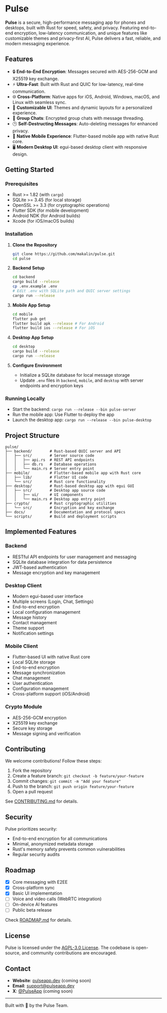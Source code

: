 # Pulse

**Pulse** is a secure, high-performance messaging app for phones and desktops, built with Rust for speed, safety, and privacy. Featuring end-to-end encryption, low-latency communication, and unique features like customizable themes and privacy-first AI, Pulse delivers a fast, reliable, and modern messaging experience.

## Features

- 🔒 **End-to-End Encryption**: Messages secured with AES-256-GCM and X25519 key exchange.
- ⚡ **Ultra-Fast**: Built with Rust and QUIC for low-latency, real-time communication.
- 🌐 **Cross-Platform**: Native apps for iOS, Android, Windows, macOS, and Linux with seamless sync.
- 🎨 **Customizable UI**: Themes and dynamic layouts for a personalized experience.
- 💬 **Group Chats**: Encrypted group chats with message threading.
- 🕒 **Self-Destructing Messages**: Auto-deleting messages for enhanced privacy.
- 📱 **Native Mobile Experience**: Flutter-based mobile app with native Rust core.
- 🖥️ **Modern Desktop UI**: egui-based desktop client with responsive design.

## Getting Started

### Prerequisites
- Rust >= 1.82 (with `cargo`)
- SQLite >= 3.45 (for local storage)
- OpenSSL >= 3.3 (for cryptographic operations)
- Flutter SDK (for mobile development)
- Android NDK (for Android builds)
- Xcode (for iOS/macOS builds)

### Installation

1. **Clone the Repository**
   ```bash
   git clone https://github.com/makalin/pulse.git
   cd pulse
   ```

2. **Backend Setup**
   ```bash
   cd backend
   cargo build --release
   cp .env.example .env
   # Edit .env with SQLite path and QUIC server settings
   cargo run --release
   ```

3. **Mobile App Setup**
   ```bash
   cd mobile
   flutter pub get
   flutter build apk --release # For Android
   flutter build ios --release # For iOS
   ```

4. **Desktop App Setup**
   ```bash
   cd desktop
   cargo build --release
   cargo run --release
   ```

5. **Configure Environment**
   - Initialize a SQLite database for local message storage
   - Update `.env` files in `backend`, `mobile`, and `desktop` with server endpoints and encryption keys

### Running Locally
- Start the backend: `cargo run --release --bin pulse-server`
- Run the mobile app: Use Flutter to deploy the app
- Launch the desktop app: `cargo run --release --bin pulse-desktop`

## Project Structure
```
pulse/
├── backend/        # Rust-based QUIC server and API
│   ├── src/        # Server source code
│   │   ├── api.rs  # REST API endpoints
│   │   ├── db.rs   # Database operations
│   │   └── main.rs # Server entry point
├── mobile/         # Flutter-based mobile app with Rust core
│   ├── lib/        # Flutter UI code
│   └── src/        # Rust core functionality
├── desktop/        # Rust-based desktop app with egui GUI
│   ├── src/        # Desktop app source code
│   │   ├── ui/     # UI components
│   │   └── main.rs # Desktop app entry point
├── crypto/         # Rust cryptographic utilities
│   └── src/        # Encryption and key exchange
├── docs/           # Documentation and protocol specs
└── scripts/        # Build and deployment scripts
```

## Implemented Features

### Backend
- RESTful API endpoints for user management and messaging
- SQLite database integration for data persistence
- JWT-based authentication
- Message encryption and key management

### Desktop Client
- Modern egui-based user interface
- Multiple screens (Login, Chat, Settings)
- End-to-end encryption
- Local configuration management
- Message history
- Contact management
- Theme support
- Notification settings

### Mobile Client
- Flutter-based UI with native Rust core
- Local SQLite storage
- End-to-end encryption
- Message synchronization
- Chat management
- User authentication
- Configuration management
- Cross-platform support (iOS/Android)

### Crypto Module
- AES-256-GCM encryption
- X25519 key exchange
- Secure key storage
- Message signing and verification

## Contributing

We welcome contributions! Follow these steps:

1. Fork the repository
2. Create a feature branch: `git checkout -b feature/your-feature`
3. Commit changes: `git commit -m "Add your feature"`
4. Push to the branch: `git push origin feature/your-feature`
5. Open a pull request

See [CONTRIBUTING.md](CONTRIBUTING.md) for details.

## Security

Pulse prioritizes security:
- End-to-end encryption for all communications
- Minimal, anonymized metadata storage
- Rust's memory safety prevents common vulnerabilities
- Regular security audits

## Roadmap
- [x] Core messaging with E2EE
- [x] Cross-platform sync
- [x] Basic UI implementation
- [ ] Voice and video calls (WebRTC integration)
- [ ] On-device AI features
- [ ] Public beta release

Check [ROADMAP.md](ROADMAP.md) for details.

## License

Pulse is licensed under the [AGPL-3.0 License](LICENSE). The codebase is open-source, and community contributions are encouraged.

## Contact

- **Website**: [pulseapp.dev](https://pulseapp.dev) (coming soon)
- **Email**: [support@pulseapp.dev](mailto:support@pulseapp.dev)
- **X**: [@PulseApp](https://x.com/PulseApp) (coming soon)

---

Built with 🦀 by the Pulse Team.

